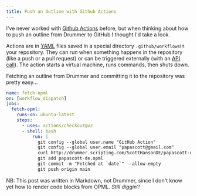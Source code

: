 ```yaml
---
title: Push an Outline with Github Actions
---
```


I've never worked with <a href="https://github.com/features/actions">Github Actions</a> before, but when thinking about how to push an outline from Drummer to GitHub I thought I'd take a look.

Actions are in <a href="https://yaml.org/">YAML</a> files saved in a special directory `.github/workflows`in your repository. They can run when something happens in the repository (like a push or a pull request) or can be triggered externally (with an <a href="https://docs.github.com/en/rest/reference/actions#create-a-workflow-dispatch-event">API call</a>). The action starts a virtual machine, runs commands, then shuts down.

Fetching an outline from Drummer and committing it to the repository was pretty easy...

```yml
name: fetch-opml
on: [workflow_dispatch]
jobs:
  fetch-opml:
    runs-on: ubuntu-latest
    steps:
      - uses: actions/checkout@v2
      - shell: bash
          run: |
            git config --global user.name "GitHub Action"
            git config --global user.email "papascott@gmail.com"
            curl http://drummer.scripting.com/ScottHansonDE/papascott-de.opml -o papascott-de.opml
            git add papascott-de.opml
            git commit -m "Fetched at `date`" --allow-empty
            git push origin main
```

NB: This post was written in Markdown, not Drummer, since I don't know yet how to render code blocks from OPML. _Still diggin'!_
